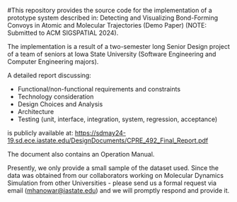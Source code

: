 #This repository provides the source code for the implementation of a prototype system described in:
Detecting and Visualizing Bond-Forming Convoys in Atomic and Molecular Trajectories (Demo Paper) (NOTE: Submitted to ACM SIGSPATIAL 2024).

The implementation is a result of a two-semester long Senior Design project of a team of seniors at Iowa State University (Software Engineering and Computer Engineering majors).

A detailed report discussing:

- Functional/non-functional requirements and constraints
- Technology consideration
- Design Choices and Analysis
- Architecture
- Testing (unit, interface, integration, system, regression, acceptance)

is publicly available at: https://sdmay24-19.sd.ece.iastate.edu/DesignDocuments/CPRE_492_Final_Report.pdf

The document also contains an Operation Manual.

Presently, we only provide a small sample of the dataset used. Since the data was obtained from our collaborators working on Molecular Dynamics Simulation from other Universities - please send us a formal request via email (mhanowar@iastate.edu) and we will promptly respond and provide it.